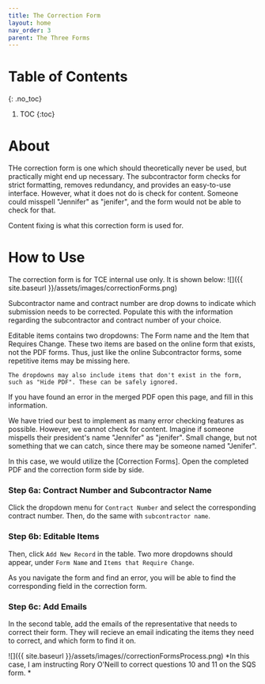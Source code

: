 ```yaml
---
title: The Correction Form
layout: home
nav_order: 3
parent: The Three Forms
---
```


# Table of Contents
{: .no_toc}

1. TOC
{:toc}

# About

THe correction form is one which should theoretically never be used, but practically might end up necessary. The subcontractor form checks for strict formatting, removes redundancy, and provides an easy-to-use interface. However, what it does not do is check for content. Someone could misspell "Jennifer" as "jenifer", and the form would not be able to check for that. 

Content fixing is what this correction form is used for. 

# How to Use

The correction form is for TCE internal use only. It is shown below: 
![]({{ site.baseurl }}/assets/images/correctionForms.png)

Subcontractor name and contract number are drop downs to indicate which submission needs to be corrected. Populate this with the information regarding the subcontractor and contract number of your choice.

Editable items contains two dropdowns: The Form name and the Item that Requires Change. These two items are based on the online form that exists, not the PDF forms. Thus, just like the online Subcontractor forms, some repetitive items may be missing here. 

    The dropdowns may also include items that don't exist in the form, such as "Hide PDF". These can be safely ignored.

If you have found an error in the merged PDF open this page, and fill in this information. 


We have tried our best to implement as many error checking features as possible. However, we cannot check for content. Imagine if someone mispells their president's name "Jennifer" as "jenifer". Small change, but not something that we can catch, since there may be someone named "Jenifer".

In this case, we would utilize the [Correction Forms]. Open the completed PDF and the correction form side by side. 

### Step 6a: Contract Number and Subcontractor Name

Click the dropdown menu for ```Contract Number``` and select the corresponding contract number. Then, do the same with ```subcontractor name```.

### Step 6b: Editable Items

Then, click ```Add New Record``` in the table. Two more dropdowns should appear, under ```Form Name``` and ```Items that Require Change```. 

As you navigate the form and find an error, you will be able to find the corresponding field in the correction form. 

### Step 6c: Add Emails

In the second table, add the emails of the representative that needs to correct their form. They will recieve an email indicating the items they need to correct, and which form to find it on.

![]({{ site.baseurl }}/assets/images//correctionFormsProcess.png)
*In this case, I am instructing Rory O'Neill to correct questions 10 and 11 on the SQS form. *